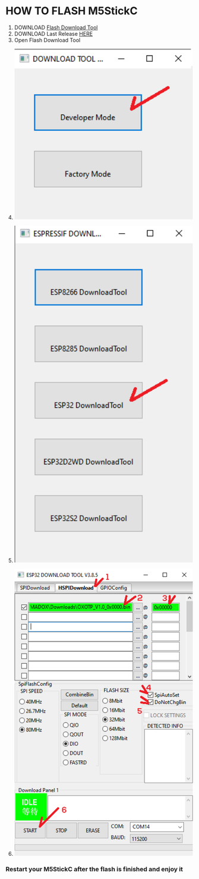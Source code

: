 # HOW TO FLASH M5StickC

1. DOWNLOAD <a href=" https://www.espressif.com/sites/default/files/tools/flash_download_tool_v3.8.5.zip" target="_blank">Flash Download Tool</a> 
2. DOWNLOAD Last Release <a href=" https://github.com/IMSHOX/OXOTP/releases/download/1.0/OXOTP_V1.0_0x0000.bin" target="_blank">HERE</a> 
3. Open Flash Download Tool 
4. <p><img  src="img/how4.png" width="500"></p>
5. <p><img  src="img/how3.png" width="500"></p>
6. <p><img  src="img/how5.png" width="500"></p>

### Restart your M5StickC after the flash is finished and enjoy it
